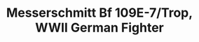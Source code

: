 ---
layout: product
title: "Messerschmitt Bf 109E-7/Trop, WWII German Fighter                                                               "
price: "1400" 
desc: "Maketa"
img_path: "/assets/img/ICM 72133.webp"
brand: "N/A"
available: true
special_offer: false
new: false
soon: false
cat: "010000"
subcat: "013600"
subsubcat: "0N/A"
sifra: "ICM 72133"
popular: false
spec: false
---
